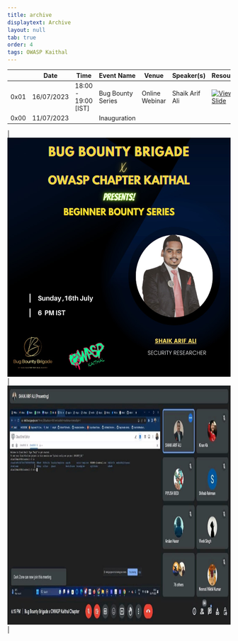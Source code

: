 ```yaml
---
title: archive
displaytext: Archive
layout: null
tab: true
order: 4
tags: OWASP Kaithal
---
```


|  | Date        | Time     | Event Name |   Venue    | Speaker(s)  | Resources |
| ----------- | ----------- | -----------| -----------| ----------- |  ----------- | ----------- |
| 0x01 | 16/07/2023 | 18:00 - 19:00 [IST] | Bug Bounty Series | Online Webinar | Shaik Arif Ali | [![View Slide](https://img.shields.io/badge/%F0%9F%91%81%EF%B8%8F-View%20Slide-red)](https://drive.google.com/drive/folders/1AT3dPj0TD5ZZF-84agOJoNRTmbYIv967) |
| 0x00 | 11/07/2023 |  | Inauguration |  |  |  |

| <img src="assets/images/0x01.jpeg" width="540" height="540"> | <img src="assets/images/0x01_EVENT.jpeg" width="540" height="540"> |
